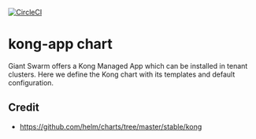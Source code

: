 [![CircleCI](https://circleci.com/gh/giantswarm/kong-app.svg?style=shield)](https://circleci.com/gh/giantswarm/kong-app)

# kong-app chart

Giant Swarm offers a Kong Managed App which can be installed in tenant clusters.
Here we define the Kong chart with its templates and default configuration.

## Credit

* https://github.com/helm/charts/tree/master/stable/kong

